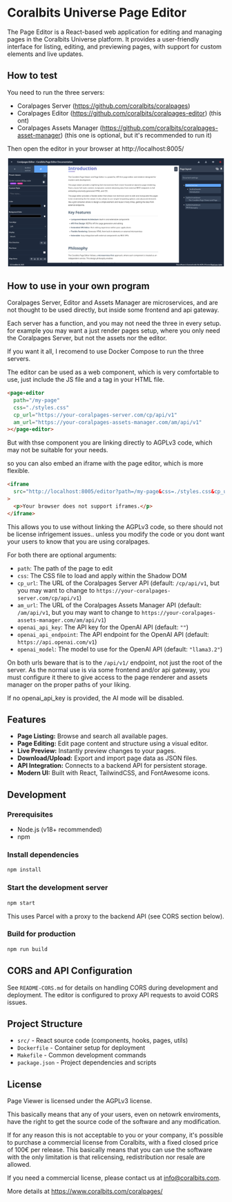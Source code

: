 # Coralbits Universe Page Editor

The Page Editor is a React-based web application for editing and managing pages in the Coralbits Universe platform. It provides a user-friendly interface for listing, editing, and previewing pages, with support for custom elements and live updates.

## How to test

You need to run the three servers:

- Coralpages Server (https://github.com/coralbits/coralpages)
- Coralpages Editor (https://github.com/coralbits/coralpages-editor) (this ont)
- Coralpages Assets Manager (https://github.com/coralbits/coralpages-asset-manager) (this one is
  optional, but it's recommended to run it)

Then open the editor in your browser at http://localhost:8005/

<div style="text-align: center;">
  <a href="./.github/screenshot-01.png" target="_blank">
    <img src="./.github/screenshot-01.png" width="500" alt="Screenshot of the page editor">
  </a>
</div>

## How to use in your own program

Coralpages Server, Editor and Assets Manager are microservices, and are not thought to be used
directly, but inside some frontend and api gateway.

Each server has a function, and you may not need the three in every setup. for example you may want
a just render pages setup, where you only need the Coralpages Server, but not the assets nor the
editor.

If you want it all, I recomend to use Docker Compose to run the three servers.

The editor can be used as a web component, which is very comfortable to use, just include the JS
file and a <page-editor> tag in your HTML file.

```html
<page-editor
  path="/my-page"
  css="./styles.css"
  cp_url="https://your-coralpages-server.com/cp/api/v1"
  am_url="https://your-coralpages-assets-manager.com/am/api/v1"
></page-editor>
```

But with thse component you are linking directly to AGPLv3 code, which may not be suitable for your
needs.

so you can also embed an iframe with the page editor, which is more flexible.

```html
<iframe
  src="http://localhost:8005/editor?path=/my-page&css=./styles.css&cp_url=https://your-coralpages-server.com/cp/api/v1&am_url=https://your-coralpages-assets-manager.com/am/api/v1"
>
  <p>Your browser does not support iframes.</p>
</iframe>
```

This allows you to use without linking the AGPLv3 code, so there should not be license infrigement
issues.. unless you modify the code or you dont want your users to know that you are using
coralpages.

For both there are optional arguments:

- `path`: The path of the page to edit
- `css`: The CSS file to load and apply within the Shadow DOM
- `cp_url`: The URL of the Coralpages Server API (default: `/cp/api/v1`, but you may want to change to `https://your-coralpages-server.com/cp/api/v1`)
- `am_url`: The URL of the Coralpages Assets Manager API (default: `/am/api/v1`, but you may want to change to `https://your-coralpages-assets-manager.com/am/api/v1`)
- `openai_api_key`: The API key for the OpenAI API (default: `""`)
- `openai_api_endpoint`: The API endpoint for the OpenAI API (default: `https://api.openai.com/v1`)
- `openai_model`: The model to use for the OpenAI API (default: `"llama3.2"`)

On both urls beware that is to the `/api/v1/` endpoint, not just the root of the server. As the normal
use is via some frontend and/or api gateway, you must configure it there to give access to the
page renderer and assets manager on the proper paths of your liking.

If no openai_api_key is provided, the AI mode will be disabled.

## Features

- **Page Listing:** Browse and search all available pages.
- **Page Editing:** Edit page content and structure using a visual editor.
- **Live Preview:** Instantly preview changes to your pages.
- **Download/Upload:** Export and import page data as JSON files.
- **API Integration:** Connects to a backend API for persistent storage.
- **Modern UI:** Built with React, TailwindCSS, and FontAwesome icons.

## Development

### Prerequisites

- Node.js (v18+ recommended)
- npm

### Install dependencies

```bash
npm install
```

### Start the development server

```bash
npm start
```

This uses Parcel with a proxy to the backend API (see CORS section below).

### Build for production

```bash
npm run build
```

## CORS and API Configuration

See `README-CORS.md` for details on handling CORS during development and deployment. The editor is configured to proxy API requests to avoid CORS issues.

## Project Structure

- `src/` - React source code (components, hooks, pages, utils)
- `Dockerfile` - Container setup for deployment
- `Makefile` - Common development commands
- `package.json` - Project dependencies and scripts

## License

Page Viewer is licensed under the AGPLv3 license.

This basically means that any of your users, even on netowrk enviroments, have the
right to get the source code of the software and any modification.

If for any reason this is not acceptable to you or your company, it's possible to
purchase a commercial license from Coralbits, with a fixed closed price of 100€ per
release. This basically means that you can use the software with the only limitation
is that relicensing, redistribution nor resale are allowed.

If you need a commercial license, please contact us at info@coralbits.com.

More details at https://www.coralbits.com/coralpages/
